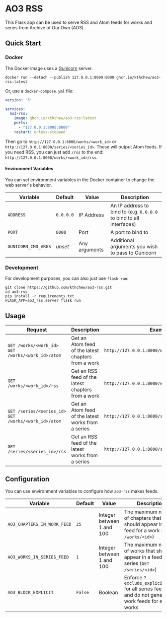 # AO3 RSS

This Flask app can be used to serve RSS and Atom feeds for works and series from Archive of Our Own (AO3).

## Quick Start

### Docker

The Docker image uses a [Gunicorn](https://gunicorn.org/) server.

```shell
docker run --detach --publish 127.0.0.1:8000:8000 ghcr.io/kthchew/ao3-rss:latest
```

Or, use a `docker-compose.yml` file:

```yaml
version: '3'

services:
  ao3-rss:
    image: ghcr.io/kthchew/ao3-rss:latest
    ports:
      - "127.0.0.1:8000:8000"
    restart: unless-stopped
```

Then go to `http://127.0.0.1:8000/works/<work_id>` or `http://127.0.0.1:8000/series/<series_id>`. These will output Atom feeds. If you need RSS, you can just add `/rss` to the end: `http://127.0.0.1:8000/works/<work_id>/rss`.

#### Environment Variables

You can set environment variables in the Docker container to change the web server's behavior.

| Variable            | Default   | Value         | Description                                                         |
| ------------------- | --------- | ------------- | ------------------------------------------------------------------- |
| `ADDRESS`           | `0.0.0.0` | IP Address    | An IP address to bind to (e.g. `0.0.0.0` to bind to all interfaces) |
| `PORT`              | `8000`    | Port          | A port to bind to                                                   |
| `GUNICORN_CMD_ARGS` | *unset*   | Any arguments | Additional arguments you wish to pass to Gunicorn                   |

### Development

For development purposes, you can also just use `flask run`:

```shell
git clone https://github.com/kthchew/ao3-rss.git
cd ao3-rss
pip install -r requirements.txt
FLASK_APP=ao3_rss.server flask run
```

## Usage

| Request                                                  | Description                                         | Example                                        | Notes                                                                                      |
| -------------------------------------------------------- | --------------------------------------------------- | ---------------------------------------------- | ------------------------------------------------------------------------------------------ |
| `GET /works/<work_id>`<br>`GET /works/<work_id>/atom`    | Get an Atom feed of the latest chapters from a work | `http://127.0.0.1:8000/works/<work_id>`        |                                                                                            |
| `GET /works/<work_id>/rss`                               | Get an RSS feed of the latest chapters from a work  | `http://127.0.0.1:8000/works/<work_id>/rss`    |                                                                                            |
| `GET /series/<series_id>`<br>`GET /works/<work_id>/atom` | Get an Atom feed of the latest works from a series  | `http://127.0.0.1:8000/series/<series_id>`     | Add `?exclude_explicit=true` at the end of the URL to exclude explicit works from the feed |
| `GET /series/<series_id>/rss`                            | Get an RSS feed of the latest works from a series   | `http://127.0.0.1:8000/series/<series_id>/rss` | Add `?exclude_explicit=true` at the end of the URL to exclude explicit works from the feed |

## Configuration

You can use environment variables to configure how `ao3-rss` makes feeds.

| Variable                    | Default | Value                     | Description                                                                                              |
| --------------------------- | ------- | ------------------------- | -------------------------------------------------------------------------------------------------------- |
| `AO3_CHAPTERS_IN_WORK_FEED` | `25`    | Integer between 1 and 100 | The maximum number of chapters that should appear in a feed for a work (`GET /works/<id>`)               |
| `AO3_WORKS_IN_SERIES_FEED`  | `1`     | Integer between 1 and 100 | The maximum number of works that should appear in a feed for a series (`GET /series/<id>`)               |
| `AO3_BLOCK_EXPLICIT`        | `False` | Boolean                   | Enforce `?exclude_explicit=true` for all series feeds, and do not generate work feeds for explicit works |
